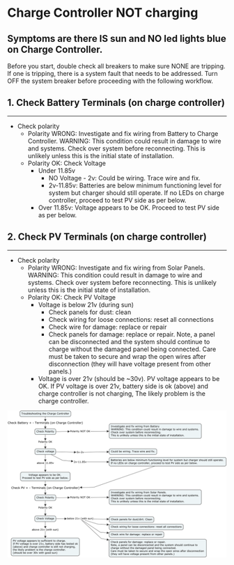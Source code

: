 Charge Controller NOT charging
===========================================================================

## Symptoms are there IS sun and NO led lights blue on Charge Controller.

Before you start, double check all breakers to make sure NONE are tripping. If one is tripping, there is a system fault that needs to be addressed. Turn OFF the system breaker before proceeding with the following workflow.


##  1. Check Battery Terminals (on charge controller)
--------------------

* Check polarity
  - Polarity WRONG: Investigate and fix wiring from Battery to Charge Controller. WARNING: This condition could result in damage to wire and systems. Check over system before reconnecting. This is unlikely unless this is the initial state of installation.
  - Polarity OK: Check Voltage
    - Under 11.85v
      - NO Voltage - 2v: Could be wiring. Trace wire and fix.
      - 2v-11.85v: Batteries are below minimum functioning level for system but charger should still operate. If no LEDs on charge controller, proceed to test PV side as per below. 
    - Over 11.85v: Voltage appears to be OK. Proceed to test PV side as per below.

## 2. Check PV Terminals (on charge controller)
---------------

* Check polarity
  - Polarity WRONG: Investigate and fix wiring from Solar Panels. WARNING: This condition could result in damage to wire and systems. Check over system before reconnecting. This is unlikely unless this is the initial state of installation.
  - Polarity OK: Check PV Voltage
    - Voltage is below 21v (during sun)
      - Check panels for dust: clean
      - Check wiring for loose connections: reset all connections
      - Check wire for damage: replace or repair
      - Check panels for damage: replace or repair. Note, a panel can be disconnected and the system should continue to charge without the damaged panel being connected. Care must be taken to secure and wrap the open wires after disconnection (they will have voltage present from other panels.)
    - Voltage is over 21v (should be ~30v). PV voltage appears to be OK. If PV voltage is over 21v, battery side is ok (above) and charge controller is not charging, The likely problem is the charge controller.

![](./svg/controller.svg)

